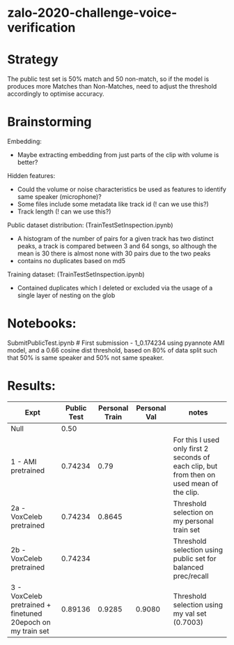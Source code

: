 # zalo-2020-challenge-voice-verification

# Strategy

The public test set is 50% match and 50 non-match, so if the model is produces more Matches than Non-Matches, need to adjust the threshold accordingly to optimise accuracy.  

# Brainstorming

Embedding:
* Maybe extracting embedding from just parts of the clip with volume is better?

Hidden features:

* Could the volume or noise characteristics be used as features to identify same speaker (microphone)?
* Some files include some metadata like track id (! can we use this?)
* Track length (! can we use this?)

Public dataset distribution: (TrainTestSetInspection.ipynb)

* A histogram of the number of pairs for a given track has two distinct peaks, a track is compared between 3 and 64 songs, so although the mean is 30 there is almost none with 30 pairs due to the two peaks 
* contains no duplicates based on md5

Training dataset: (TrainTestSetInspection.ipynb)
* Contained duplicates which I deleted or excluded via the usage of a single layer of nesting on the glob

# Notebooks:

SubmitPublicTest.ipynb # First submission - 1_0.174234 using pyannote AMI model, and a 0.66 cosine dist threshold, based on 80% of data split such that 50% is same speaker and 50% not same speaker.


# Results:


| Expt | Public Test | Personal Train  | Personal Val  | notes | 
| ------------- | ------------- | ------------- | ------------- |  ------------- |
| Null  | 0.50  |   |   | |  
| 1 - AMI pretrained  | 0.74234  |  0.79   | | For this I used only first 2 seconds of each clip, but from then on used mean of the clip. |
| 2a - VoxCeleb pretrained | 0.74234  | 0.8645  |   | Threshold selection on my personal train set |
| 2b - VoxCeleb pretrained | 0.74234  |   | | Threshold selection using public set for balanced prec/recall|
| 3 - VoxCeleb pretrained + finetuned 20epoch on my train set| 0.89136 | 0.9285  | 0.9080 | Threshold selection using my val set (0.7003)|

